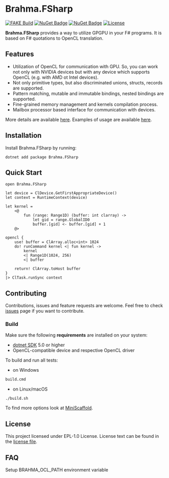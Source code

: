 # Brahma.FSharp 

[![FAKE Build](https://github.com/YaccConstructor/Brahma.FSharp/actions/workflows/build-on-push.yml/badge.svg)](https://github.com/YaccConstructor/Brahma.FSharp/actions/workflows/build-on-push.yml) 
[![NuGet Badge](https://buildstats.info/nuget/Brahma.FSharp)](https://www.nuget.org/packages/Brahma.FSharp/)
[![NuGet Badge](https://buildstats.info/nuget/Brahma.FSharp?includePreReleases=true)](https://www.nuget.org/packages/Brahma.FSharp/)
[![License](https://img.shields.io/badge/License-EPL_1.0-red.svg)](https://opensource.org/licenses/EPL-1.0)

**Brahma.FSharp** provides a way to utilize GPGPU in your F# programs. It is based on F# quotations to OpenCL translation.

## Features
* Utilization of OpenCL for communication with GPU. So, you can work not only with NVIDIA devices but with any device which supports OpenCL (e.g. with AMD ot Intel devices).
* Not only primitive types, but also discriminated unions, structs, records are supported.
* Pattern matching, mutable and immutable bindings, nested bindings are supported.
* Fine-grained memory management and kernels compilation process.
* Mailbox processor based interface for communication with devices.

More details are available [here](https://yaccconstructor.github.io/Brahma.FSharp/).
Examples of usage are available [here](https://github.com/YaccConstructor/Brahma.FSharp.Examples).

## Installation
Install Brahma.FSharp by running:
```shell
dotnet add package Brahma.FSharp
```

## Quick Start
```f# script
open Brahma.FSharp

let device = ClDevice.GetFirstAppropriateDevice()
let context = RuntimeContext(device)

let kernel =
    <@
        fun (range: Range1D) (buffer: int clarray) ->
            let gid = range.GlobalID0
            buffer.[gid] <- buffer.[gid] + 1
    @>

opencl {
    use! buffer = ClArray.alloc<int> 1024
    do! runCommand kernel <| fun kernel ->
        kernel
        <| Range1D(1024, 256)
        <| buffer

    return! ClArray.toHost buffer
}
|> ClTask.runSync context
```

## Contributing
Contributions, issues and feature requests are welcome.
Feel free to check [issues](https://github.com/YaccConstructor/Brahma.FSharp/issues) page if you want to contribute.

[//]: # (We use [MiniScaffold]&#40;https://github.com/TheAngryByrd/MiniScaffold&#41; template for this library.)

### Build
Make sure the following **requirements** are installed on your system:
- [dotnet SDK](https://dotnet.microsoft.com/en-us/download/dotnet/5.0) 5.0 or higher
- OpenCL-compatible device and respective OpenCL driver

To build and run all tests:

- on Windows
```cmd
build.cmd 
```

- on Linux/macOS
```shell
./build.sh 
```
To find more options look at [MiniScaffold](https://github.com/TheAngryByrd/MiniScaffold).

## License
This project licensed under EPL-1.0 License. License text can be found in the [license file](https://github.com/YaccConstructor/Brahma.FSharp/blob/master/LICENSE.md).

## FAQ
Setup BRAHMA_OCL_PATH environment variable
 
